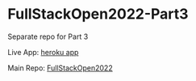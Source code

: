 # FullStackOpen2022-Part3
Separate repo for Part 3

Live App: [heroku app](https://warm-oasis-58643.herokuapp.com/)

Main Repo: [FullStackOpen2022](https://github.com/srtalaie/FullStackOpen2022)
